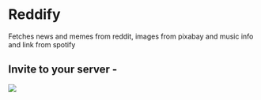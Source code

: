 # Reddify
Fetches news and memes from reddit, images from pixabay and music info and link from spotify 
## Invite to your server - 
![](https://cdn-icons.flaticon.com/png/512/2838/premium/2838908.png?token=exp=1639404029~hmac=1a94cfee10652ac2b3f40efffcc72c08)
[](https://reddify-390da.web.app/)
